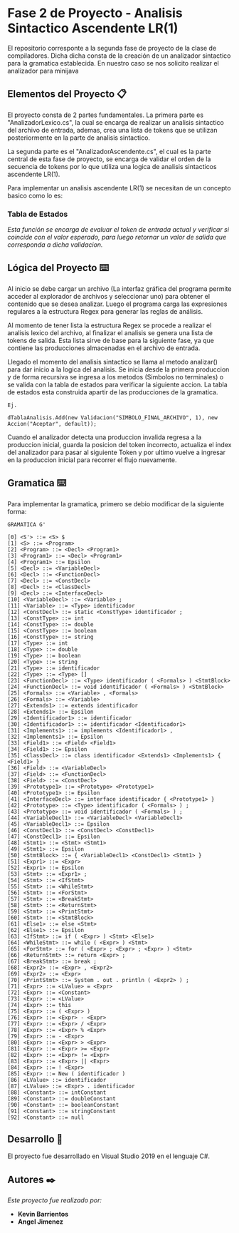 # Fase 2 de Proyecto - Analisis Sintactico Ascendente LR(1)

El repositorio corresponte a la segunda fase de proyecto de la clase de compiladores. Dicha dicha consta de la creación de un analizador sintactico para la gramatica establecida. En nuestro caso se nos solicito realizar el analizador para minijava


## Elementos del Proyecto 📋

El proyecto consta de 2 partes fundamentales. La primera parte es "AnalizadorLexico.cs", la cual se encarga de realizar un analisis sintactico del archivo de entrada, ademas, crea una lista de tokens que se utilizan posteriormente en la parte de analisis sintactico.

La segunda parte es el "AnalizadorAscendente.cs", el cual es la parte central de esta fase de proyecto, se encarga de validar el orden de la secuencia de tokens por lo que utiliza una logica de analisis sintacticos ascendente LR(1).

Para implementar un analisis ascendente LR(1) se necesitan de un concepto basico como lo es:

### Tabla de Estados
_Esta función se encarga de evaluar el token de entrada actual y verificar si coincide con el valor esperado, para luego retornar un valor de salida que corresponda a dicha validacion._



## Lógica del Proyecto ⌨️

Al inicio se debe cargar un archivo (La interfaz gráfica del programa permite acceder al explorador de archivos y seleccionar uno) para obtener el contenido que se desea analizar. Luego el programa carga las expresiones regulares a la estructura Regex para generar las reglas de análisis.

Al momento de tener lista la estructura Regex se procede a realizar el analisis lexico del archivo, al finalizar el analisis se genera una lista de tokens de salida. Esta lista sirve de base para la siguiente fase, ya que contiene las producciones almacenadas en el archivo de entrada.

Llegado el momento del analisis sintactico se llama al metodo analizar() para dar inicio a la logica del analisis. Se inicia desde la primera produccion y de forma recursiva se ingresa a los metodos (Simbolos no terminales) o se valida con la tabla de estados para verificar la siguiente accion. La tabla de estados esta construida apartir de las producciones de la gramatica.

```
Ej.

dTablaAnalisis.Add(new Validacion("SIMBOLO_FINAL_ARCHIVO", 1), new Accion("Aceptar", default));
```

Cuando el analizador detecta una produccion invalida regresa a la produccion inicial, guarda la posicion del token incorrecto, actualiza el index del analizador para pasar al siguiente Token y por ultimo vuelve a ingresar en la produccion inicial para recorrer el flujo nuevamente.

## Gramatica ⌨️

Para implementar la gramatica, primero se debio modificar de la siguiente forma:

```
GRAMATICA G'

[0] <S'> ::= <S> $
[1] <S> ::= <Program>
[2] <Program> ::= <Decl> <Program1>
[3] <Program1> ::= <Decl> <Program1>
[4] <Program1> ::= Epsilon
[5] <Decl> ::= <VariableDecl>
[6] <Decl> ::= <FunctionDecl>
[7] <Decl> ::= <ConstDecl>
[8] <Decl> ::= <ClassDecl>
[9] <Decl> ::= <InterfaceDecl>
[10] <VariableDecl> ::= <Variable> ;
[11] <Variable> ::= <Type> identificador
[12] <ConstDecl> ::= static <ConstType> identificador ;
[13] <ConstType> ::= int
[14] <ConstType> ::= double
[15] <ConstType> ::= boolean
[16] <ConstType> ::= string
[17] <Type> ::= int
[18] <Type> ::= double
[19] <Type> ::= boolean
[20] <Type> ::= string
[21] <Type> ::= identificador
[22] <Type> ::= <Type> []
[23] <FunctionDecl> ::= <Type> identificador ( <Formals> ) <StmtBlock>
[24] <FunctionDecl> ::= void identificador ( <Formals> ) <StmtBlock>
[25] <Formals> ::= <Variable> , <Formals>
[26] <Formals> ::= <Variable>
[27] <Extends1> ::= extends identificador
[28] <Extends1> ::= Epsilon
[29] <Identificador1> ::= identificador
[30] <Identificador1> ::= identificador <Identificador1>
[31] <Implements1> ::= implements <Identificador1> ,
[32] <Implements1> ::= Epsilon
[33] <Field1> ::= <Field> <Field1>
[34] <Field1> ::= Epsilon
[35] <ClassDecl> ::= class identificador <Extends1> <Implements1> { <Field1> }
[36] <Field> ::= <VariableDecl>
[37] <Field> ::= <FunctionDecl>
[38] <Field> ::= <ConstDecl>
[39] <Prototype1> ::= <Prototype> <Prototype1>
[40] <Prototype1> ::= Epsilon
[41] <InterfaceDecl> ::= interface identificador { <Prototype1> }
[42] <Prototype> ::= <Type> identificador ( <Formals> ) ;
[43] <Prototype> ::= void identificador ( <Formals> ) ;
[44] <VariableDecl1> ::= <VariableDecl> <VariableDecl1>
[45] <VariableDecl1> ::= Epsilon
[46] <ConstDecl1> ::= <ConstDecl> <ConstDecl1>
[47] <ConstDecl1> ::= Epsilon
[48] <Stmt1> ::= <Stmt> <Stmt1>
[49] <Stmt1> ::= Epsilon
[50] <StmtBlock> ::= { <VariableDecl1> <ConstDecl1> <Stmt1> }
[51] <Expr1> ::= <Expr>
[52] <Expr1> ::= Epsilon
[53] <Stmt> ::= <Expr1> ;
[54] <Stmt> ::= <IfStmt>
[55] <Stmt> ::= <WhileStmt>
[56] <Stmt> ::= <ForStmt>
[57] <Stmt> ::= <BreakStmt>
[58] <Stmt> ::= <ReturnStmt>
[59] <Stmt> ::= <PrintStmt>
[60] <Stmt> ::= <StmtBlock>
[61] <Else1> ::= else <Stmt>
[62] <Else1> ::= Epsilon
[63] <IfStmt> ::= if ( <Expr> ) <Stmt> <Else1>
[64] <WhileStmt> ::= while ( <Expr> ) <Stmt>
[65] <ForStmt> ::= for ( <Expr> ; <Expr> ; <Expr> ) <Stmt>
[66] <ReturnStmt> ::= return <Expr> ;
[67] <BreakStmt> ::= break ;
[68] <Expr2> ::= <Expr> , <Expr2>
[69] <Expr2> ::= <Expr>
[70] <PrintStmt> ::= System . out . println ( <Expr2> ) ;
[71] <Expr> ::= <LValue> = <Expr>
[72] <Expr> ::= <Constant>
[73] <Expr> ::= <LValue>
[74] <Expr> ::= this
[75] <Expr> ::= ( <Expr> )
[76] <Expr> ::= <Expr> - <Expr>
[77] <Expr> ::= <Expr> / <Expr>
[78] <Expr> ::= <Expr> % <Expr>
[79] <Expr> ::= - <Expr>
[80] <Expr> ::= <Expr> > <Expr>
[81] <Expr> ::= <Expr> >= <Expr>
[82] <Expr> ::= <Expr> != <Expr>
[83] <Expr> ::= <Expr> || <Expr>
[84] <Expr> ::= ! <Expr>
[85] <Expr> ::= New ( identificador )
[86] <LValue> ::= identificador
[87] <LValue> ::= <Expr> . identificador
[88] <Constant> ::= intConstant
[89] <Constant> ::= doubleConstant
[90] <Constant> ::= booleanConstant
[91] <Constant> ::= stringConstant
[92] <Constant> ::= null

```

## Desarrollo 📌

El proyecto fue desarrollado en Visual Studio 2019 en el lenguaje C#.


## Autores ✒️

_Este proyecto fue realizado por:_

* **Kevin Barrientos**
* **Angel Jimenez**